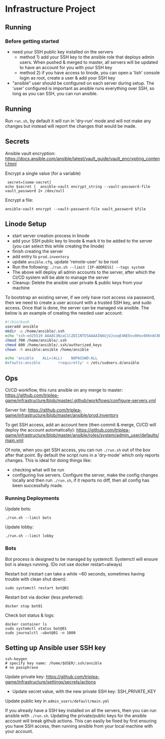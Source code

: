 # Infrastructure Project


## Running

### Before getting started

- need your SSH public key installed on the servers
   - method 1) add your SSH key to the ansible role that deploys
      admin users. When pushed & merged to master, all servers will
      be updated to have an account for you with your SSH key
   - method 2) if you have access to linode, you can open a 'lish' console
      login as root, create a user & add your SSH key
- "ansible" user should be configured on each server during setup.
  The 'user' configured is important as ansible runs everything over
  SSH, so long as you can SSH, you can run ansible. 

## Running

Run `run.sh`, by default it will run in 'dry-run' mode and will not make any
changes but instead will report the changes that would be made.


## Secrets

Ansible vault encryption: https://docs.ansible.com/ansible/latest/vault_guide/vault_encrypting_content.html

Encrypt a single value (for a variable)
```
 secret=[some-secret]
echo $secret |  ansible-vault encrypt_string --vault-password-file vault_password 2> /dev/null
```

Encrypt a file:
```
ansible-vault encrypt --vault-password-file vault_password $file
```

## Linode Setup

- start server creation process in linode
- add your SSH public key to linode & mark it to be added to the server (you can select this while creating the linode)
- finish creating the server
- add entry to `prod.inventory`
- update `ansible.cfg`, update 'remote-user' to be root
- Run the following: `./run.sh --limit [IP-ADDRESS] --tags system`
- The above will deploy all admin accounts to the server, after which the CI/CD system will be able to manage the server
- Cleanup: Delete the ansible user private & public keys from your machine


To bootstrap an existing server, if we only have root access via password, then we need to create a user account with
a trusted SSH key, and sudo access. Once that is done, the server can be managed via ansible. The below is an example
of creating the needed user account:
```bash
#!/bin/bash
useradd ansible
mkdir -p /home/ansible/.ssh
echo "ssh-ed25519 AAAAC3NzaC1lZDI1NTE5AAAAINAUjUJsoqE4NEEnv8Hov06Kn6CNhSDheGRxm7HbLaG9 ansible@triplea" > /home/ansible/.ssh/authorized_keys
chmod 700 /home/ansible/.ssh
chmod 600 /home/ansible/.ssh/authorized_keys
chown -R ansible:ansible /home/ansible

echo 'ansible    ALL=(ALL)    NOPASSWD:ALL
Defaults:ansible        !requiretty' > /etc/sudoers.d/ansible
```


## Ops

CI/CD workflow, this runs ansible on any merge to master:
https://github.com/triplea-game/infrastructure/blob/master/.github/workflows/configure-servers.yml

Server list:
<https://github.com/triplea-game/infrastructure/blob/master/ansible/prod.inventory>

To get SSH access, add an account here (then commit & merge, CI/CD will deploy the account automatically):
<https://github.com/triplea-game/infrastructure/blob/master/ansible/roles/system/admin_user/defaults/main.yml>

Of note, when you get SSH access, you can run `./run.sh` out of the box after that point. By default the script
runs in a 'dry-mode' which only reports changes. This is ideal for doing things like:
- checking what will be run
- configuring live servers. Configure the server, make the config changes locally and then run `./run.sh`,
  if it reports no diff, then all config has been successfully made.


### Running Deployments

Update bots:
```
./run.sh --limit bots
```

Update lobby:
```
./run.sh --limit lobby
```



### Bots

Bot process is designed to be managed by systemctl. Systemctl will ensure bot is always running.
(Do not use docker restart=always)


Restart bot (restart can take a while ~60 seconds, sometimes having trouble with clean shut down):
```
sudo systemctl restart bot@01
```

Restart bot via docker (less preferred):
```
docker stop bot01
```

Check bot status & logs:
```
docker container ls
sudo systemctl status bot@01
sudo journalctl -ubot@01 -n 1000
```

## Setting up Ansible user SSH key

```
ssh-keygen
# specify key name: /home/$USER/.ssh/ansible
# no passphrase
```

Update private key: https://github.com/triplea-game/infrastructure/settings/secrets/actions
  - Update secret value, with the new private SSH key: SSH_PRIVATE_KEY

Update public key in `admin_users/default/main.yml`

If you already have a SSH key installed on all the servers, then you can run ansible
with `./run.sh`. Updating the private/public keys for the ansible account will break
github actions. This can easily be fixed by first ensuring you have SSH access,
then running ansible from your local machine with your account.
